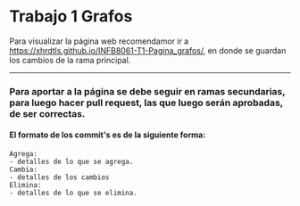 # Trabajo 1 Grafos
Para visualizar la página web recomendamor ir a
https://xhrdtls.github.io/INFB8061-T1-Pagina_grafos/, 
en donde se guardan los cambios de la rama principal.

---
<h3>Para aportar a la página se debe seguir en ramas secundarias, para luego hacer pull request, las que luego serán aprobadas, de ser correctas.</h3>
<h4> El formato de los commit's es de la siguiente forma:</h4>

```
Agrega:
- detalles de lo que se agrega.
Cambia: 
- detalles de los cambios
Elimina:
- detalles de lo que se elimina.
```
